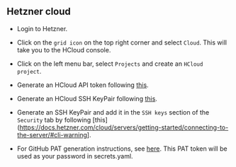 ## Hetzner cloud

- Login to Hetzner.

- Click on the `grid icon` on the top right corner and select `Cloud`. This will take you to the HCloud console.

- Click on the left menu bar, select `Projects` and create an `HCloud project`.

- Generate an HCloud API token following [this](https://docs.hetzner.com/cloud/api/getting-started/generating-api-token).

- Generate an HCloud SSH KeyPair following [this]().

- Generate an SSH KeyPair and add it in the `SSH keys` section of the `Security` tab by following [this](<https://docs.hetzner.com/cloud/servers/getting-started/connecting-to-the-server/#cli-warning>].

- For GitHub PAT generation instructions, see [here](https://docs.github.com/en/authentication/keeping-your-account-and-data-secure/managing-your-personal-access-tokens#creating-a-fine-grained-personal-access-token). This PAT token will be used as your password in secrets.yaml.
